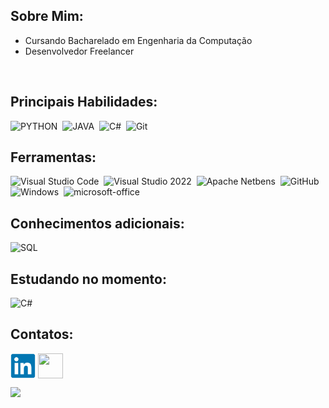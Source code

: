 ## **Sobre Mim:**

* Cursando Bacharelado em Engenharia da Computação
* Desenvolvedor Freelancer                                        
<br>

## **Principais Habilidades:**

![PYTHON](https://img.shields.io/badge/-Python-0D1117?style=for-the-badge&logo=Python&logoColor=3776AB&labelColor=0D1117)&nbsp;
![JAVA](https://img.shields.io/badge/-JAVA-0D1117?style=for-the-badge&logo=HTML5&labelColor=0D1117)&nbsp;
![C#](https://img.shields.io/badge/-CSharp-0D1117?style=for-the-badge&logo=csharp&logoColor=512BD4&labelColor=0D1117)&nbsp;
![Git](https://img.shields.io/badge/-Git-0D1117?style=for-the-badge&logo=git&labelColor=0D1117)&nbsp;

## **Ferramentas:**

![Visual Studio Code](https://img.shields.io/badge/-Visual%20Studio%20Code-0D1117?style=for-the-badge&logo=visual-studio-code&logoColor=007ACC&labelColor=0D1117)&nbsp;
![Visual Studio 2022](https://img.shields.io/badge/-Visual%20Studio%202022-0D1117?style=for-the-badge&logo=visual-studio-code&logoColor=5C2D91&labelColor=0D1117)&nbsp;
![Apache Netbens](https://img.shields.io/badge/-Apache%20Netbeans-0D1117?style=for-the-badge&logo=apachenetbeanside&logoColor=1B6AC6&labelColor=0D1117)&nbsp;
![GitHub](https://img.shields.io/badge/-GitHub-0D1117?style=for-the-badge&logo=github&labelColor=0D1117)&nbsp;
![Windows](https://img.shields.io/badge/-Windows-0D1117?style=for-the-badge&logo=windows&logoColor=1B6AC6&labelColor=0D1117)&nbsp;
![microsoft-office](https://img.shields.io/badge/-microsoft_office-0D1117?style=for-the-badge&logo=microsoft-office&labelColor=0D1117)&nbsp;

## **Conhecimentos adicionais:**
![SQL](https://img.shields.io/badge/-sql-0D1117?style=for-the-badge&logo=mysql&labelColor=0D1117)&nbsp;

## **Estudando no momento:**
![C#](https://img.shields.io/badge/-CSharp-0D1117?style=for-the-badge&logo=csharp&logoColor=512BD4&labelColor=0D1117)&nbsp;

## **Contatos:**
<div style="display: inline_block">
  
<a href="https://github.com/Gabriel534" target="_blank" style="text-decoration:none;" ><img align="center"   height="40" width="40" src="https://raw.githubusercontent.com/devicons/devicon/master/icons/linkedin/linkedin-original.svg"></a>
<a href="https://wa.me/5535988315589" target="_blank" style="text-decoration:none;"><img align="center"   height="40" width="40" src="https://logopng.com.br/logos/whatsapp-33.png"></a>
  
</div>



![](https://komarev.com/ghpvc/?username=Gabriel534)


